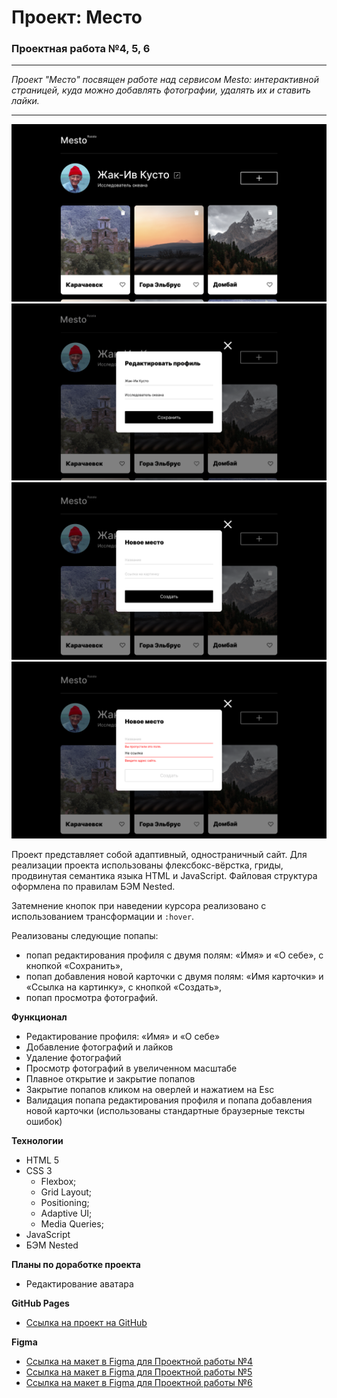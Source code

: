 # Проект: Место
### Проектная работа №4, 5, 6
___
_Проект "Место" посвящен работе над сервисом Mesto: интерактивной страницей, куда можно добавлять фотографии, удалять их и ставить лайки._
___
![Alt text](images/MAIN%20PAGE%20DELETE%20ICON.png)
![Alt text](images/readme_image.png)
![Alt text](images/NEW%20ITEM%20FORM%20EMPTY.png)
![Alt text](images/NEW%20ITEM%20FORM%20INVALID.png)

Проект представляет собой адаптивный, одностраничный сайт.
Для реализации проекта использованы флексбокс-вёрстка, гриды, продвинутая семантика языка HTML и JavaScript.
Файловая структура оформлена по правилам БЭМ Nested.

Затемнение кнопок при наведении курсора реализовано с использованием трансформации и ```:hover```.

Реализованы следующие попапы:
* попап редактирования профиля с двумя полям: «Имя» и «О себе», с кнопкой «Сохранить»,
* попап добавления новой карточки с двумя полям: «Имя карточки» и «Ссылка на картинку», с кнопкой «Создать»,
* попап просмотра фотографий.

**Функционал**
* Редактирование профиля: «Имя» и «О себе»
* Добавление фотографий и лайков
* Удаление фотографий
* Просмотр фотографий в увеличенном масштабе
* Плавное открытие и закрытие попапов
* Закрытие попапов кликом на оверлей и нажатием на Esc
* Валидация попапа редактирования профиля и попапа добавления новой карточки (использованы стандартные браузерные тексты ошибок)


**Технологии**
* HTML 5
* CSS 3
  * Flexbox;
  * Grid Layout;
  * Positioning;
  * Adaptive UI;
  * Media Queries;
* JavaScript
* БЭМ Nested

**Планы по доработке проекта**
* Редактирование аватара


**GitHub Pages**
* [Ссылка на проект на GitHub](https://vixen86.github.io/mesto/)

**Figma**

* [Ссылка на макет в Figma для Проектной работы №4](https://www.figma.com/file/2cn9N9jSkmxD84oJik7xL7/JavaScript.-Sprint-4?node-id=0%3A1)
* [Ссылка на макет в Figma для Проектной работы №5](https://www.figma.com/file/bjyvbKKJN2naO0ucURl2Z0/JavaScript.-Sprint-5?type=design&node-id=0-1&t=ddzeOktENPTGcbAm-0)
* [Ссылка на макет в Figma для Проектной работы №6](https://www.figma.com/file/kRVLKwYG3d1HGLvh7JFWRT/JavaScript.-Sprint-6?type=design&node-id=0-1&t=laRsLElFZBLBVkv8-0)
